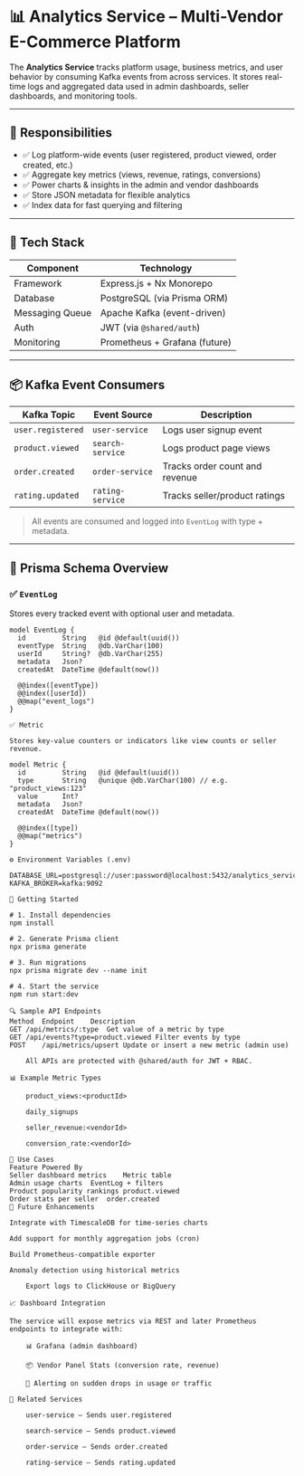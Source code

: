 # 📊 Analytics Service – Multi-Vendor E-Commerce Platform

The **Analytics Service** tracks platform usage, business metrics, and user behavior by consuming Kafka events from across services. It stores real-time logs and aggregated data used in admin dashboards, seller dashboards, and monitoring tools.

---

## 📌 Responsibilities

- ✅ Log platform-wide events (user registered, product viewed, order created, etc.)
- ✅ Aggregate key metrics (views, revenue, ratings, conversions)
- ✅ Power charts & insights in the admin and vendor dashboards
- ✅ Store JSON metadata for flexible analytics
- ✅ Index data for fast querying and filtering

---

## 🧱 Tech Stack

| Component       | Technology                    |
| --------------- | ----------------------------- |
| Framework       | Express.js + Nx Monorepo      |
| Database        | PostgreSQL (via Prisma ORM)   |
| Messaging Queue | Apache Kafka (event-driven)   |
| Auth            | JWT (via `@shared/auth`)      |
| Monitoring      | Prometheus + Grafana (future) |

---

## 📦 Kafka Event Consumers

| Kafka Topic       | Event Source     | Description                    |
| ----------------- | ---------------- | ------------------------------ |
| `user.registered` | `user-service`   | Logs user signup event         |
| `product.viewed`  | `search-service` | Logs product page views        |
| `order.created`   | `order-service`  | Tracks order count and revenue |
| `rating.updated`  | `rating-service` | Tracks seller/product ratings  |

> All events are consumed and logged into `EventLog` with type + metadata.

---

## 🧠 Prisma Schema Overview

### ✅ `EventLog`

Stores every tracked event with optional user and metadata.

```prisma
model EventLog {
  id         String   @id @default(uuid())
  eventType  String   @db.VarChar(100)
  userId     String?  @db.VarChar(255)
  metadata   Json?
  createdAt  DateTime @default(now())

  @@index([eventType])
  @@index([userId])
  @@map("event_logs")
}

✅ Metric

Stores key-value counters or indicators like view counts or seller revenue.

model Metric {
  id         String   @id @default(uuid())
  type       String   @unique @db.VarChar(100) // e.g. "product_views:123"
  value      Int?
  metadata   Json?
  createdAt  DateTime @default(now())

  @@index([type])
  @@map("metrics")
}

⚙️ Environment Variables (.env)

DATABASE_URL=postgresql://user:password@localhost:5432/analytics_service_db
KAFKA_BROKER=kafka:9092

🚀 Getting Started

# 1. Install dependencies
npm install

# 2. Generate Prisma client
npx prisma generate

# 3. Run migrations
npx prisma migrate dev --name init

# 4. Start the service
npm run start:dev

🔍 Sample API Endpoints
Method	Endpoint	Description
GET	/api/metrics/:type	Get value of a metric by type
GET	/api/events?type=product.viewed	Filter events by type
POST	/api/metrics/upsert	Update or insert a new metric (admin use)

    All APIs are protected with @shared/auth for JWT + RBAC.

📊 Example Metric Types

    product_views:<productId>

    daily_signups

    seller_revenue:<vendorId>

    conversion_rate:<vendorId>

🧠 Use Cases
Feature	Powered By
Seller dashboard metrics	Metric table
Admin usage charts	EventLog + filters
Product popularity rankings	product.viewed
Order stats per seller	order.created
🧭 Future Enhancements

Integrate with TimescaleDB for time-series charts

Add support for monthly aggregation jobs (cron)

Build Prometheus-compatible exporter

Anomaly detection using historical metrics

    Export logs to ClickHouse or BigQuery

📈 Dashboard Integration

The service will expose metrics via REST and later Prometheus endpoints to integrate with:

    📊 Grafana (admin dashboard)

    📦 Vendor Panel Stats (conversion rate, revenue)

    🚨 Alerting on sudden drops in usage or traffic

🧩 Related Services

    user-service – Sends user.registered

    search-service – Sends product.viewed

    order-service – Sends order.created

    rating-service – Sends rating.updated

```
